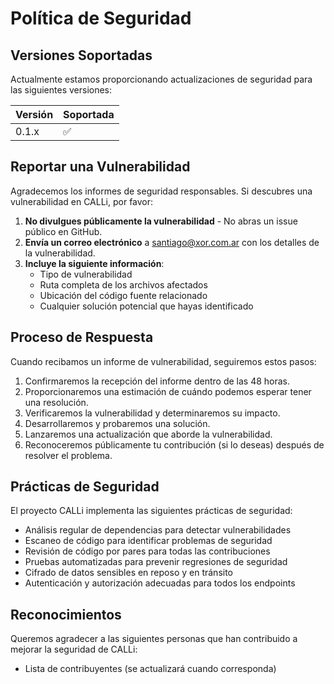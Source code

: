 # Política de Seguridad

## Versiones Soportadas

Actualmente estamos proporcionando actualizaciones de seguridad para las siguientes versiones:

| Versión | Soportada          |
| ------- | ------------------ |
| 0.1.x   | :white_check_mark: |

## Reportar una Vulnerabilidad

Agradecemos los informes de seguridad responsables. Si descubres una vulnerabilidad en CALLi, por favor:

1. **No divulgues públicamente la vulnerabilidad** - No abras un issue público en GitHub.
2. **Envía un correo electrónico** a [santiago@xor.com.ar](mailto:santiago@xor.com.ar) con los detalles de la vulnerabilidad.
3. **Incluye la siguiente información**:
   - Tipo de vulnerabilidad
   - Ruta completa de los archivos afectados
   - Ubicación del código fuente relacionado
   - Cualquier solución potencial que hayas identificado

## Proceso de Respuesta

Cuando recibamos un informe de vulnerabilidad, seguiremos estos pasos:

1. Confirmaremos la recepción del informe dentro de las 48 horas.
2. Proporcionaremos una estimación de cuándo podemos esperar tener una resolución.
3. Verificaremos la vulnerabilidad y determinaremos su impacto.
4. Desarrollaremos y probaremos una solución.
5. Lanzaremos una actualización que aborde la vulnerabilidad.
6. Reconoceremos públicamente tu contribución (si lo deseas) después de resolver el problema.

## Prácticas de Seguridad

El proyecto CALLi implementa las siguientes prácticas de seguridad:

- Análisis regular de dependencias para detectar vulnerabilidades
- Escaneo de código para identificar problemas de seguridad
- Revisión de código por pares para todas las contribuciones
- Pruebas automatizadas para prevenir regresiones de seguridad
- Cifrado de datos sensibles en reposo y en tránsito
- Autenticación y autorización adecuadas para todos los endpoints

## Reconocimientos

Queremos agradecer a las siguientes personas que han contribuido a mejorar la seguridad de CALLi:

- Lista de contribuyentes (se actualizará cuando corresponda)
